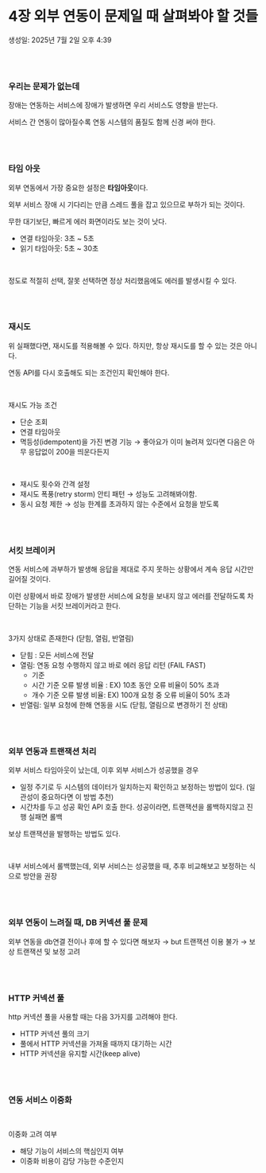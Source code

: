 # 4장 외부 연동이 문제일 때 살펴봐야 할 것들

생성일: 2025년 7월 2일 오후 4:39

<br><br>

### 우리는 문제가 없는데

장애는 연동하는 서비스에 장애가 발생하면 우리 서비스도 영향을 받는다. 

서비스 간 연동이 많아질수록 연동 시스템의 품질도 함께 신경 써야 한다.

<br><br>

### 타임 아웃

외부 연동에서 가장 중요한 설정은 **타임아웃**이다.

외부 서비스 장애 시 기다리는 만큼 스레드 풀을 잡고 있으므로 부하가 되는 것이다.

무한 대기보단, 빠르게 에러 화면이라도 보는 것이 낫다.

- 연결 타임아웃: 3초 ~ 5초
- 읽기 타임아웃: 5초 ~ 30초

<br>

정도로 적절히 선택, 잘못 선택하면 정상 처리했음에도 에러를 발생시킬 수 있다.


<br><br>


### 재시도

위 실패했다면, 재시도를 적용해볼 수 있다. 하지만, 항상 재시도를 할 수 있는 것은 아니다.

연동 API를 다시 호출해도 되는 조건인지 확인해야 한다.

<br>

재시도 가능 조건

- 단순 조회
- 연결 타임아웃
- 멱등성(idempotent)을 가진 변경 기능 → 좋아요가 이미 눌려져 있다면 다음은 아무 응답없이 200을 띄운다든지

<br>

- 재시도 횟수와 간격 설정
- 재시도 폭풍(retry storm) 안티 패턴 → 성능도 고려해봐야함.
- 동시 요청 제한 → 성능 한계를 초과하지 않는 수준에서 요청을 받도록

<br><br>

### 서킷 브레이커

연동 서비스에 과부하가 발생해 응답을 제대로 주지 못하는 상황에서 계속 응답 시간만 길어질 것이다.

이런 상황에서 바로 장애가 발생한 서비스에 요청을 보내지 않고 에러를 전달하도록 차단하는 기능을 서킷 브레이커라고 한다.

<br>

3가지 상태로 존재한다 (닫힘, 열림, 반열림)

- 닫힘 : 모든 서비스에 전달
- 열림: 연동 요청 수행하지 않고 바로 에러 응답 리턴 (FAIL FAST)
    - 기준
    - 시간 기준 오류 발생 비율 : EX) 10초 동안 오류 비율이 50% 초과
    - 개수 기준 오류 발생 비율: EX) 100개 요청 중 오류 비율이 50% 초과
- 반열림: 일부 요청에 한해 연동을 시도 (닫힘, 열림으로 변경하기 전 상태)

<br><br>

### 외부 연동과 트랜잭션 처리

외부 서비스 타임아웃이 났는데, 이후 외부 서비스가 성공했을 경우

- 일정 주기로 두 시스템의 데이터가 일치하는지 확인하고 보정하는 방법이 있다. (일관성이 중요하다면 이 방법 추천)
- 시간차를 두고 성공 확인 API 호출 한다. 성공이라면, 트랜잭션을 롤백하지않고 진행 실패면 롤백

보상 트랜잭션을 발행하는 방법도 있다.

<br>

내부 서비스에서 롤백했는데, 외부 서비스는 성공했을 때, 추후 비교해보고 보정하는 식으로 방안을 권장

<br><br>

### 외부 연동이 느려질 때, DB 커넥션 풀 문제

외부 연동을 db연결 전이나 후에 할 수 있다면 해보자 → but 트랜잭션 이용 불가 → 보상 트랜잭션 및 보정 고려

<br><br>

### HTTP 커넥션 풀

http 커넥션 풀을 사용할 때는 다음 3가지를 고려해야 한다. 

- HTTP 커넥션 풀의 크기
- 풀에서 HTTP 커넥션을 가져올 때까지 대기하는 시간
- HTTP 커넥션을 유지할 시간(keep alive)


<br><br>

### 연동 서비스 이중화

<br>

이중화 고려 여부

- 해당 기능이 서비스의 핵심인지 여부
- 이중화 비용이 감당 가능한 수준인지
